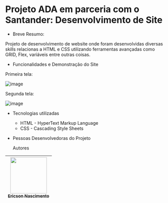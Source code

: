 # Projeto ADA em parceria com o Santander: Desenvolvimento de Site 

* Breve Resumo:

Projeto de desenvolvimento de website onde foram desenvolvidas diversas skills relacionas a HTML e CSS utilizando ferramentas avançadas como GRID, Flex, variáveis entre outras coisas.

* Funcionalidades e Demonstração do Site

Primeira tela:

![image](https://github.com/user-attachments/assets/40229fca-e17b-4728-85d8-8e42e01e77f4)

Segunda tela:

![image](https://github.com/user-attachments/assets/184be6b1-d2fd-473e-b9c6-74e4f92204ff)

* Tecnologias utilizadas

  * HTML - HyperText Markup Language
  * CSS - Cascading Style Sheets

* Pessoas Desenvolvedoras do Projeto

  Autores

| [<img loading="lazy" src="https://avatars.githubusercontent.com/u/9308189?v=4" width=115><br><sub>Ericson Nascimento</sub>](https://github.com/ericsonnascimento) |
| :---: |
